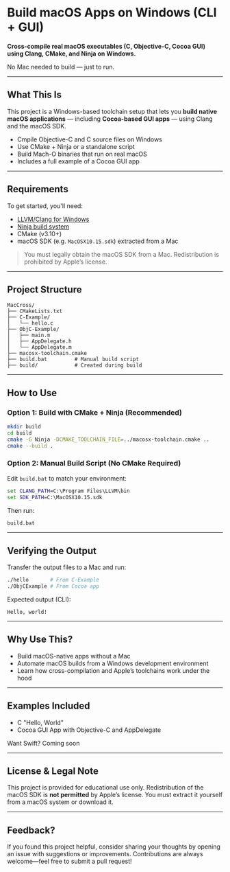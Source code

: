 
#  Build macOS Apps on Windows (CLI + GUI)  
**Cross-compile real macOS executables (C, Objective-C, Cocoa GUI) using Clang, CMake, and Ninja on Windows.**

No Mac needed to build — just to run.

---

## What This Is

This project is a Windows-based toolchain setup that lets you **build native macOS applications** — including **Cocoa-based GUI apps** — using Clang and the macOS SDK.

- Cmpile Objective-C and C source files on Windows  
- Use CMake + Ninja or a standalone script  
- Build Mach-O binaries that run on real macOS  
- Includes a full example of a Cocoa GUI app

---

##  Requirements

To get started, you'll need:

- [LLVM/Clang for Windows](https://releases.llvm.org/)
- [Ninja build system](https://github.com/ninja-build/ninja/releases)
- CMake (v3.10+)
- macOS SDK (e.g. `MacOSX10.15.sdk`) extracted from a Mac

>  You must legally obtain the macOS SDK from a Mac. Redistribution is prohibited by Apple’s license.

---

##  Project Structure

```
MacCross/
├── CMakeLists.txt
├── C-Example/
│   └── hello.c
├── ObjC-Example/
│   ├── main.m
│   ├── AppDelegate.h
│   └── AppDelegate.m
├── macosx-toolchain.cmake
├── build.bat         # Manual build script
├── build/            # Created during build
```

---

##  How to Use

### Option 1: Build with CMake + Ninja (Recommended)

```bash
mkdir build
cd build
cmake -G Ninja -DCMAKE_TOOLCHAIN_FILE=../macosx-toolchain.cmake ..
cmake --build .
```

### Option 2: Manual Build Script (No CMake Required)

Edit `build.bat` to match your environment:

```bat
set CLANG_PATH=C:\Program Files\LLVM\bin
set SDK_PATH=C:\MacOSX10.15.sdk
```

Then run:

```bat
build.bat
```

---

## Verifying the Output

Transfer the output files to a Mac and run:

```sh
./hello       # From C-Example
./ObjCExample # From Cocoa app
```

Expected output (CLI):

```
Hello, world!
```

---

##  Why Use This?

- Build macOS-native apps without a Mac
- Automate macOS builds from a Windows development environment
- Learn how cross-compilation and Apple’s toolchains work under the hood

---

##  Examples Included

- C "Hello, World"
- Cocoa GUI App with Objective-C and AppDelegate

Want Swift? Coming soon 

---

##  License & Legal Note

This project is provided for educational use only. Redistribution of the macOS SDK is **not permitted** by Apple’s license. You must extract it yourself from a macOS system or download it.

---

##  Feedback?

If you found this project helpful, consider sharing your thoughts by opening an issue with suggestions or improvements. Contributions are always welcome—feel free to submit a pull request!
